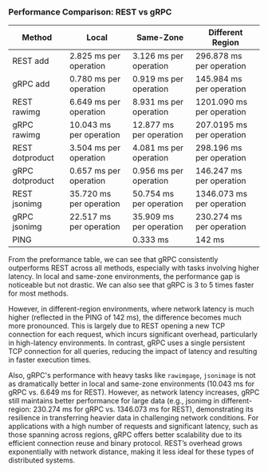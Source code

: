 ### Performance Comparison: REST vs gRPC

| Method          | Local                | Same-Zone | Different Region |
|-----------------|----------------------|-----------|------------------|
| REST add        |2.825 ms per operation |3.126 ms per operation|296.878 ms per operation|
| gRPC add        |0.780 ms per operation |0.919 ms per operation|145.984 ms per operation|
| REST rawimg     |6.649 ms per operation |8.931 ms per operation |1201.090 ms per operation|
| gRPC rawimg     |10.043 ms per operation|12.877 ms per operation|207.0195 ms per operation|
| REST dotproduct |3.504 ms per operation |4.081 ms per operation|298.196 ms per operation|
| gRPC dotproduct |0.657 ms per operation |0.956 ms per operation|146.247 ms per operation|
| REST jsonimg    |35.720 ms per operation|50.754 ms per operation|1346.073 ms per operation|
| gRPC jsonimg    |22.517 ms per operation|35.909 ms per operation|230.274 ms per operation|
| PING            |                       |0.333 ms               |142 ms                  |




From the preformance table, we can see that gRPC consistently outperforms REST across all methods, especially with tasks involving higher latency. In local and same-zone environments, the performance gap is noticeable but not drastic. We can also see that gRPC is 3 to 5 times faster for most methods. 

However, in different-region environments, where network latency is much higher (reflected in the PING of 142 ms), the difference becomes much more pronounced. This is largely due to REST opening a new TCP connection for each request, which incurs significant overhead, particularly in high-latency environments. In contrast, gRPC uses a single persistent TCP connection for all queries, reducing the impact of latency and resulting in faster execution times.

Also, gRPC's performance with heavy tasks like `rawimgage`, `jsonimage` is not as dramatically better in local and same-zone environments (10.043 ms for gRPC vs. 6.649 ms for REST). However, as network latency increases, gRPC still maintains better performance for large data (e.g., jsonimg in different-region: 230.274 ms for gRPC vs. 1346.073 ms for REST), demonstrating its resilience in transferring heavier data in challenging network conditions. For applications with a high number of requests and significant latency, such as those spanning across regions, gRPC offers better scalability due to its efficient connection reuse and binary protocol. REST’s overhead grows exponentially with network distance, making it less ideal for these types of distributed systems.
